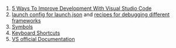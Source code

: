 

1. [5 Ways To Improve Development With Visual Studio Code](https://www.youtube.com/watch?v=Ijz_TOyDnAk)
2. [launch config for launch.json](https://github.com/Microsoft/vscode-chrome-debug) and [recipes for debugging different frameworks](https://github.com/Microsoft/vscode-recipes)
3. [Symbols](https://apple.stackexchange.com/questions/123568/cant-find-symbol-in-keyboard)
4. [Keyboard Shortcuts](https://code.visualstudio.com/shortcuts/keyboard-shortcuts-macos.pdf)
5. [VS official Documentation](https://code.visualstudio.com/)
